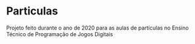 # Particulas
 Projeto feito durante o ano de 2020 para as aulas de partículas no Ensino Técnico de Programação de Jogos Digitais
